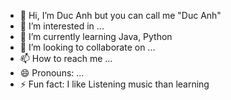- 👋 Hi, I’m Duc Anh but you can call me "Duc Anh"
- 👀 I’m interested in ...
- 🌱 I’m currently learning Java, Python
- 💞️ I’m looking to collaborate on ...
- 📫 How to reach me ...
- 😄 Pronouns: ...
- ⚡ Fun fact: I like Listening music than learning

<!---
ArthurNguyen40/ArthurNguyen40 is a ✨ special ✨ repository because its `README.md` (this file) appears on your GitHub profile.
You can click the Preview link to take a look at your changes.
--->
